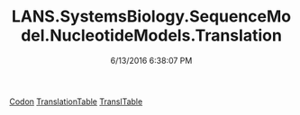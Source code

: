 ﻿---
title: LANS.SystemsBiology.SequenceModel.NucleotideModels.Translation
date: 6/13/2016 6:38:07 PM
---

[Codon](T-LANS.SystemsBiology.SequenceModel.NucleotideModels.Translation.Codon.html)
[TranslationTable](T-LANS.SystemsBiology.SequenceModel.NucleotideModels.Translation.TranslationTable.html)
[TranslTable](T-LANS.SystemsBiology.SequenceModel.NucleotideModels.Translation.TranslTable.html)
